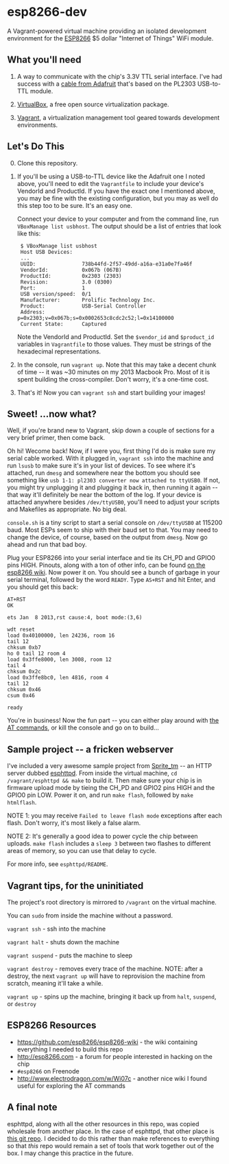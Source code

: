 esp8266-dev
===========

A Vagrant-powered virtual machine providing an isolated development
environment for the [ESP8266](https://github.com/esp8266/esp8266-wiki) $5
dollar "Internet of Things" WiFi module.


## What you'll need

1. A way to communicate with the chip's 3.3V TTL serial interface. I've had
   success with a [cable from Adafruit](http://www.adafruit.com/product/954)
   that's based on the PL2303 USB-to-TTL module.

2. [VirtualBox](https://www.virtualbox.org/), a free open source virtualization
   package.

3. [Vagrant](https://www.vagrantup.com), a virtualization management tool
   geared towards development environments.


## Let's Do This

0. Clone this repository.

1. If you'll be using a USB-to-TTL device like the Adafruit one I noted above,
   you'll need to edit the `Vagrantfile` to include your device's VendorId and
   ProductId. If you have the exact one I mentioned above, you may be fine with
   the existing configuration, but you may as well do this step too to be sure.
   It's an easy one.

   Connect your device to your computer and from the command line, run
   `VBoxManage list usbhost`. The output should be a list of entries that
   look like this:

        $ VBoxManage list usbhost
        Host USB Devices:
        ...
        UUID:               738b44fd-2f57-49dd-a16a-e31a0e7fa46f
        VendorId:           0x067b (067B)
        ProductId:          0x2303 (2303)
        Revision:           3.0 (0300)
        Port:               1
        USB version/speed:  0/1
        Manufacturer:       Prolific Technology Inc.
        Product:            USB-Serial Controller
        Address:            p=0x2303;v=0x067b;s=0x0002653c8cdc2c52;l=0x14100000
        Current State:      Captured

   Note the VendorId and ProductId. Set the `$vendor_id` and `$product_id`
   variables in `Vagrantfile` to those values. They must be strings of the
   hexadecimal representations.

2. In the console, run `vagrant up`. Note that this may take a decent chunk of
   time -- it was ~30 minutes on my 2013 Macbook Pro. Most of it is spent
   building the cross-compiler. Don't worry, it's a one-time cost.

3. That's it! Now you can `vagrant ssh` and start building your images!


## Sweet! ...now what?

Well, if you're brand new to Vagrant, skip down a couple of sections for a very brief primer, then come back.

Oh hi! Wecome back! Now, if I were you, first thing I'd do is make sure my
serial cable worked.  With it plugged in, `vagrant ssh` into the machine and
run `lsusb` to make sure it's in your list of devices. To see where it's
attached, run `dmesg` and somewhere near the bottom you should see something
like `usb 1-1: pl2303 converter now attached to ttyUSB0`. If not, you might try
unplugging it and plugging it back in, then running it again -- that way it'll
definitely be near the bottom of the log. If your device is attached anywhere
besides `/dev/ttyUSB0`, you'll need to adjust your scripts and Makefiles as
appropriate. No big deal.

`console.sh` is a tiny script to start a serial console on `/dev/ttyUSB0` at
115200 baud. Most ESPs seem to ship with their baud set to that. You may need
to change the device, of course, based on the output from `dmesg`. Now go ahead
and run that bad boy.

Plug your ESP8266 into your serial interface and tie its CH_PD and GPIO0 pins
HIGH. Pinouts, along with a ton of other info, can be found [on the esp8266
wiki](https://github.com/esp8266/esp8266-wiki/wiki/Hardware_versions). Now
power it on. You should see a bunch of garbage in your serial terminal,
followed by the word `READY`. Type `AS+RST` and hit Enter, and you should get
this back:

    AT+RST
    OK
    
    ets Jan  8 2013,rst cause:4, boot mode:(3,6)
    
    wdt reset
    load 0x40100000, len 24236, room 16
    tail 12
    chksum 0xb7
    ho 0 tail 12 room 4
    load 0x3ffe8000, len 3008, room 12
    tail 4
    chksum 0x2c
    load 0x3ffe8bc0, len 4816, room 4
    tail 12
    chksum 0x46
    csum 0x46
    
    ready

You're in business! Now the fun part -- you can either play around with [the AT
commands](http://www.electrodragon.com/w/Wi07c#AT_Commands), or kill the
console and go on to build...


## Sample project -- a fricken webserver

I've included a very awesome sample project from
[Sprite_tm](http://spritesmods.com/) -- an HTTP server dubbed
[esphttpd](http://www.esp8266.com/viewtopic.php?f=6&t=376). From inside the
virtual machine, `cd /vagrant/esphttpd && make` to build it. Then make sure
your chip is in firmware upload mode by tieing the CH_PD and GPIO2 pins HIGH
and the GPIO0 pin LOW. Power it on, and run `make flash`, followed by `make
htmlflash`.

NOTE 1: you may receive `Failed to leave flash mode` exceptions after each
flash. Don't worry, it's most likely a false alarm.

NOTE 2: It's generally a good idea to power cycle the chip between uploads.
`make flash` includes a `sleep 3` between two flashes to different areas of
memory, so you can use that delay to cycle.

For more info, see `esphttpd/README`.


## Vagrant tips, for the uninitiated

The project's root directory is mirrored to `/vagrant` on the virtual machine.

You can `sudo` from inside the machine without a password.

`vagrant ssh` - ssh into the machine

`vagrant halt` - shuts down the machine

`vagrant suspend` - puts the machine to sleep

`vagrant destroy` - removes every trace of the machine. NOTE: after a destroy,
the next `vagrant up` will have to reprovision the machine from scratch,
meaning it'll take a while.

`vagrant up` - spins up the machine, bringing it back up from `halt`,
`suspend`, or `destroy`


## ESP8266 Resources

- https://github.com/esp8266/esp8266-wiki - the wiki containing everything I
  needed to build this repo
- http://esp8266.com - a forum for people interested in hacking on the chip
- `#esp8266` on Freenode
- http://www.electrodragon.com/w/Wi07c - another nice wiki I found useful for
  exploring the AT commands


## A final note

esphttpd, along with all the other resources in this repo, was copied wholesale
from another place. In the case of esphttpd, that other place is [this git
repo](http://git.spritesserver.nl/esphttpd.git). I decided to do this rather
than make references to everything so that _this_ repo would remain a set of
tools that work together out of the box. I may change this practice in the
future.

